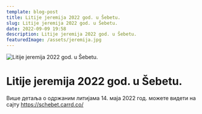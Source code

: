 ```yaml
---
template: blog-post
title: Litije jeremija 2022 god. u Šebetu.
slug: Litije jeremija 2022 god. u Šebetu.
date: 2022-09-09 19:58
description: Litije jeremija 2022 god. u Šebetu.
featuredImage: /assets/jeremija.jpg
---
```

![Litije jeremija 2022 god. u Šebetu.](https://shebet-selo.netlify.app/static/84cd3be6ab45a10d0b0736fa4454b221/68386/jeremija.jpg "Litije jeremija 2022 god. u Šebetu.")

# Litije jeremija 2022 god. u Šebetu.





Више детаља о одржаним литијама 14. маја 2022 год. можете видети на сајту <https://schebet.carrd.co/>